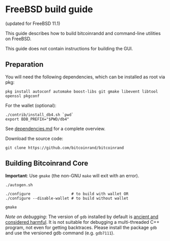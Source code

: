 FreeBSD build guide
======================
(updated for FreeBSD 11.1)

This guide describes how to build bitcoinrandd and command-line utilities on FreeBSD.

This guide does not contain instructions for building the GUI.

## Preparation

You will need the following dependencies, which can be installed as root via pkg:

```
pkg install autoconf automake boost-libs git gmake libevent libtool openssl pkgconf
```

For the wallet (optional):
```
./contrib/install_db4.sh `pwd`
export BDB_PREFIX="$PWD/db4"
```

See [dependencies.md](dependencies.md) for a complete overview.

Download the source code:
```
git clone https://github.com/bitcoinrand/bitcoinrand
```

## Building Bitcoinrand Core

**Important**: Use `gmake` (the non-GNU `make` will exit with an error).

```
./autogen.sh

./configure                  # to build with wallet OR
./configure --disable-wallet # to build without wallet

gmake
```

*Note on debugging*: The version of `gdb` installed by default is [ancient and considered harmful](https://wiki.freebsd.org/GdbRetirement).
It is not suitable for debugging a multi-threaded C++ program, not even for getting backtraces. Please install the package `gdb` and
use the versioned gdb command (e.g. `gdb7111`).

